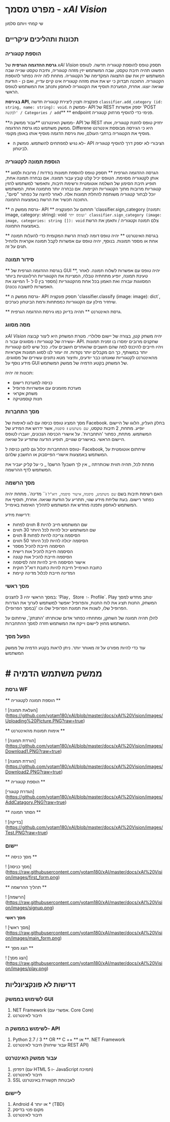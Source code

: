 # מפרט מסמך - _xAI Vision_ #
שי קמחי ויותם סלמון

## תכונות ותהליכים עיקריים ##

### הוספת קטגוריה ###

**גרסת ההדגמה הגרפית** של *xAI Vision* תספק טופס להוספת קטגוריה חדשה. לטופס הפשוט תהיה תיבת טקסט, שבה המשתמש יזין מזהה קטגוריה, ותיבת טקסט שנייה שבה המשתמש יזין את שם התצוגה המקדימה של הקטגוריה. מתחת לזה יהיה כפתור להוספת הקטגוריה. התוכנה תבדוק כי יש את אותו מזהה קטגוריה אינו קיים עדיין, ואם כן - הודעת שגיאה יוצגו. אחרת, המערכת תוסיף את הקטגוריה לאחסון ותנתב את המשתמש לטופס הראשי.

**בגירסת API**, פונקציה תצוין ליצירת קטגוריה חדשה `classifier.add_category (id: string, name: string): void`. ממשק ה- API של REST יספק אפשרות 'POST `לבקשה' / Categories / add`** ** endpoint פנימי כדי להוסיף מרחוק קטגוריה.

**ממשק האינטרנט  **עבור ממשק ה- API של REST יחזיק טופס להזנת קטגוריה, אותו ממשק משתמש כמו גרסת ההדגמה. Differene היא כי הגירסה מבוססת אינטרנט מוסיף את הקטגוריה ברחבי העולם, ואת גירסת הדגמה מוסיף אותו באופן מקומי.

* לא נגיש למפתחים להשתמש. ממשק ה- API הציבורי לא יספק דרך להוסיף קטגוריה לביטחון.

### הוספת תמונה לקטגוריה ###

** הגרסה ההדגמה הגרפית ** תספק טופס להוספת תמונות בודדות / מרובות ולסווג אותן לקטגוריה מסוימת. הטופס יכיל קלט קובץ עבור תמונה.
אם נבחרה תמונה אחת, תופיע תיבת הסימון של השלמה אוטומטית ורשימת תיבות, ותאפשר למשתמש להזין קטגוריות מרובות מתוך הקטגוריות הקיימות. אם נבחרה יותר מתמונה אחת,
המשתמש יוכל לבחור קטגוריה משותפת להחלת תמונות אלה. לאחר לחיצה על כפתור "סיום", התוכנה תכשיר את הרשת באמצעות התמונה.

** גרסת ממשק ה- API ** תחתום על הפונקציה 'classifier.sign_category (תמונה: image, category: string): void` ועומס יתר' classifier.sign_category (image: image, categories: string []): void` צלם תמונה וקטגוריה / ותאמן את הרשת באמצעות התמונה.

** בגרסת האינטרנט ** יהיה טופס דומה לצורת הרשת המקומית כדי להעלות תמונה אחת או מספר תמונות. בנוסף, יהיה טופס עם אפשרות לקבל תמונה אקראית ולהחיל תגים על זה.

### סידור תמונה ###

** בגרסת ההדגמה הגרפית של GUI **, יהיה טופס עם אפשרות לשלוח תמונה. לאחר טעינת תמונה, יופיע מתחתיה טבלה, המציינת את הקטגוריות הרלוונטיות ביותר המסווגות עבורה ואת האמון בכל אחת מהקטגוריות (מספר בין 0 ל -1 המייצג את האפשרות לתשובה נכונה).

** גרסת ממשק ה- API תספק פונקציה 'classifier.classify (image: image): dict`, שיחזיר מילון עם הקטגוריות כמפתחות ורמת הביטחון כערכים.

** גרסת האינטרנט ** תהיה בדיוק כמו גירסת ההדגמה הגרפית.

### מסה מסווג ###

_xAI Vision_ יהיה משחק קטן, בצורה של יישום סלולרי. מטרת המשחק היא ליצור קבוצה עשירה של קטגוריות ו מסווגים עבור ה- API. שחקנים מרובים ימסרו בו זמנית תמונות ויהיו חייבים להיכנס למה שהם חושבים שהאחרים חושבים עליו. ככל שיש להם קטגוריות יותר במשותף, כך הם מקבלים יותר נקודות. זה יעזור לנו לסווג תמונות אקראיות מהאינטרנט לקטגוריות שאנחנו כבר יודעים, ותיצור מטא נתונים עשירים של מסווגים. מידע נוסף על GUI של המשחק בקטע הדמיה של ממשק המשתמש.

תכונות זה יהיה:
+ כניסה למערכת רישום
+ מערכת מזומנים עם אפשרויות פרופיל
+ משחק אקראי
+ חנות קוסמטיקה

### מסך התחברות ###

מסך המציג טופס כניסה עם לוגו לאימות של Facebook. בחלק העליון, הלוגו של היישום יופיע. מתחת, 2 תיבות טקסט, `שם משתמש` ו` סיסמה`, אשר ידרוש את המידע של המשתמש. מתחת, כפתור 'התחברות'. על אישורי הכניסה הנכונים, יועברו לטופס היישום הראשי. באישורים שגויים, תופיע הודעה שתודיע על שגיאה.

טופס ההתחברות יכלול גם לחצן כניסה ל- Facebook, שיחתום אוטומטית על המשתמש באמצעות אישורי הפייסבוק או החשבון שלהם.

מתחת לכל, תהיה תווית שכותרתה _ אין לך חשבון? הרשם! _ כי על קליק יעביר את המשתמש לדף ההרשמה.

### מסך הרשמה ###

האם רשימת תיבות בשם `שם משתמש`,` סיסמה`, `אישור סיסמה`,` דוא"ל` ו`` מדינה`. מתחת יהיה כפתור רישום. בעת שליחת מידע שגוי, תתריע על הודעת שגיאה. אחרת, תוסיף את המשתמש לאחסון ותפנה מחדש את המשתמש לתהליך האימות באימייל.

דרישות מידע:
+ שם המשתמש חייב להיות 8 תווים לפחות
+ שם המשתמש יכול להיות לכל היותר 30 תווים
+ הסיסמה צריכה להיות לפחות 8 תווים
+ הסיסמה יכולה להיות לכל היותר 50 תווים
+ הסיסמה חייבת להכיל מספר
+ הסיסמה חייבת להכיל אות רישית
+ הסיסמה חייבת להכיל אות קטנה
+ אישור הסיסמה חייב להיות זהה לסיסמה
+ כתובת האימייל חייבת להיות כתובת דוא"ל חוקית
+ המדינה חייבת לכלול מדינה קיימת

### מסך ראשי ###

במסך הראשי יהיו 3 לחצנים: 'Play`, `Store` ו-` Profile`. Play ינותב מחדש למסך המשחק, החנות תציג את לוח החנות, והפרופיל יאפשר למשתמש לערוך את הגדרות הפרופיל שלו, לשנות את תמונת הפרופיל שלו וכו '(במסך הפרופיל).

להלן תהיה תמונה של השחקן, ומתחתיו כפתור אדום שכותרתו 'התנתק', שיחתום על המשתמש מחוץ ליישום וייקח את המשתמש חזרה למסך ההתחברות.

### הפעל מסך ###

עוד כדי להיות מפורט על זה מאוחר יותר. ניתן לראות בקטע הדמיה של ממשק המשתמש


# # ממשק משתמש הדמיה ##

### גרסת WF ###

** הוספת תמונה לקטגוריה **

! [העלאת תמונה] (https://github.com/yotam180/xAI/blob/master/docs/xAI%20Vision/images/Uploading%20Picture.PNG?raw=true)


** אימות תמונות מהאינטרנט **

! [הורדת תמונה] (https://github.com/yotam180/xAI/blob/master/docs/xAI%20Vision/images/Download1.PNG?raw=true)

! [הורדת תמונה] (https://github.com/yotam180/xAI/blob/master/docs/xAI%20Vision/images/Download2.PNG?raw=true)

** הוספת קטגוריה **

[הגדרת קטגורי] (https://github.com/yotam180/xAI/blob/master/docs/xAI%20Vision/images/AddCatagory.PNG?raw=true)

** הסתר תמונה **

! [בדיקה] (https://github.com/yotam180/xAI/blob/master/docs/xAI%20Vision/images/Test.PNG?raw=true)

### יישום ###

** מסך כניסה **

! [מסך כניסה] (https://raw.githubusercontent.com/yotam180/xAI/master/docs/xAI%20Vision/images/first_form.png)

** תהליך ההרשמה **

! [הרשמה] (https://raw.githubusercontent.com/yotam180/xAI/master/docs/xAI%20Vision/images/signup.png)

**מסך ראשי**

! [מסך ראשי] (https://raw.githubusercontent.com/yotam180/xAI/master/docs/xAI%20Vision/images/main_form.png)

** הצג מסך **

! [הצג מסך] (https://raw.githubusercontent.com/yotam180/xAI/master/docs/xAI%20Vision/images/play.png)

## דרישות לא פונקציונליות ##

### לשימוש בממשק GUI ###

1. NET Framework (אפשרי עם. Core Core)
2. חיבור לאינטרנט

### לשימוש בממשק ה- API ###

1. Python 2.7 / 3 ** OR ** C ++ ** או **. NET Framework
2. חיבור לאינטרנט (עבור שיחות REST API)

### עבור ממשק האינטרנט ###

1. דפדפן (עם HTML 5 ו- JavaScript תמיכה)
2. חיבור לאינטרנט
3. SSL לאבטחת תקשורת באינטרנט

### ליישום ###

1. Android 4 או יותר * (TBD)
2. מקום פנוי בדיסק
3. חיבור לאינטרנט
